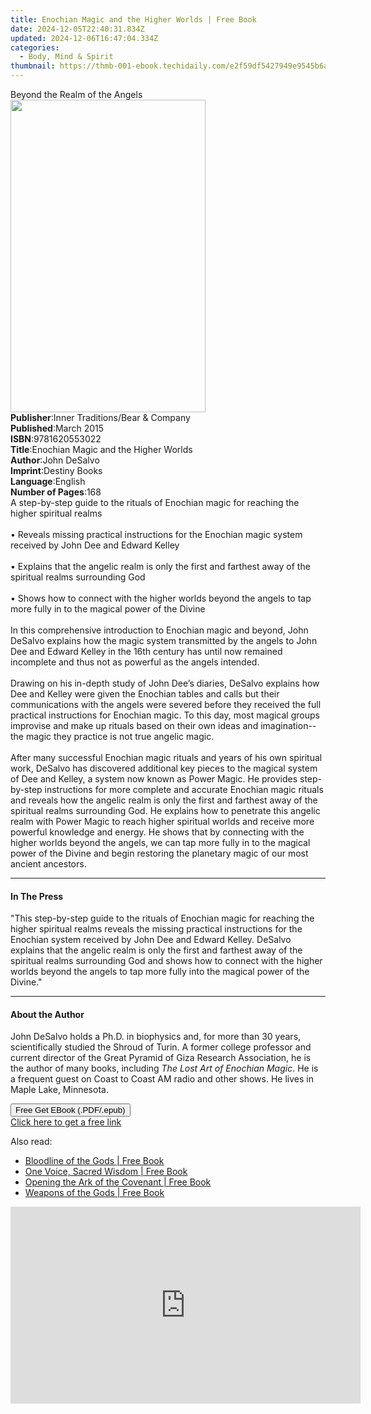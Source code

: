 ```yaml
---
title: Enochian Magic and the Higher Worlds | Free Book
date: 2024-12-05T22:40:31.834Z
updated: 2024-12-06T16:47:04.334Z
categories:
  - Body, Mind & Spirit
thumbnail: https://thmb-001-ebook.techidaily.com/e2f59df5427949e9545b6ae641d732992ff763121a88ec50c2d0c61b4cb53f5f.jpg
---
```

<main id="book-container">
  <div class="flex flex-col">
    <div class="book-brief flex-1 py-6 px-4 sm:p-6 md:py-10 md:px-8">
      <!-- brief-->
      <div class="book-brief-main">Beyond the Realm of the Angels</div>
    </div>
    <div
      class="book-meta-info flex-1 grid gap-4 col-start-1 col-end-3 row-start-1 sm:mb-6 sm:grid-cols-4 lg:gap-6 lg:col-start-2 lg:row-end-6 lg:row-span-6 lg:mb-0"
    >
      <div
        class="book-meta-info-left place-content-center mt-4 p-4 text-sm leading-6 col-start-2 col-span-2 dark:text-slate-400"
      >
        <img
          class="w-full h-500 object-cover rounded-lg sm:h-255 sm:col-span-2 lg:col-span-full"
          src="https://img-001-ebook.techidaily.com/d10f2f4872214a78401b87be6d9d613cba15a7caa51efebd9d02ad99a524924b.jpg"
          alt=""
          width="312"
          height="500"
        />
      </div>
      <div
        class="book-meta-info-right mt-2 col-start-1 row-start-2 col-span-3 self-center"
      >
        <!-- meta data  -->
        <div class="flex flex-col px-4 md:px-8">
          <div class="flex-1">
            <strong>Publisher</strong>:<span class="px-2"
              >Inner Traditions/Bear &amp; Company</span
            >
          </div>
          <div class="flex-1">
            <strong>Published</strong>:<span class="px-2">March 2015</span>
          </div>
          <div class="flex-1">
            <strong>ISBN</strong>:<span class="px-2">9781620553022</span>
          </div>
          <div class="flex-1">
            <strong>Title</strong>:<span class="px-2"
              >Enochian Magic and the Higher Worlds</span
            >
          </div>
          <div class="flex-1">
            <strong>Author</strong>:<span class="px-2">John DeSalvo</span>
          </div>
          <div class="flex-1">
            <strong>Imprint</strong>:<span class="px-2">Destiny Books</span>
          </div>
          <div class="flex-1">
            <strong>Language</strong>:<span class="px-2">English</span>
          </div>
          <div class="flex-1">
            <strong>Number of Pages</strong>:<span class="px-2">168</span>
          </div>
        </div>
      </div>
    </div>
    <div class="book-description flex-1 py-6 px-4 sm:p-6 md:py-10 md:px-8">
      <div class="book-description-main">
        <div accordion-content="" id="description">
          A step-by-step guide to the rituals of Enochian magic for reaching the
          higher spiritual realms <br />
          <br />• Reveals missing practical instructions for the Enochian magic
          system received by John Dee and Edward Kelley <br />
          <br />• Explains that the angelic realm is only the first and farthest
          away of the spiritual realms surrounding God <br />
          <br />• Shows how to connect with the higher worlds beyond the angels
          to tap more fully in to the magical power of the Divine <br />
          <br />In this comprehensive introduction to Enochian magic and beyond,
          John DeSalvo explains how the magic system transmitted by the angels
          to John Dee and Edward Kelley in the 16th century has until now
          remained incomplete and thus not as powerful as the angels intended.
          <br />
          <br />Drawing on his in-depth study of John Dee’s diaries, DeSalvo
          explains how Dee and Kelley were given the Enochian tables and calls
          but their communications with the angels were severed before they
          received the full practical instructions for Enochian magic. To this
          day, most magical groups improvise and make up rituals based on their
          own ideas and imagination--the magic they practice is not true angelic
          magic. <br />
          <br />After many successful Enochian magic rituals and years of his
          own spiritual work, DeSalvo has discovered additional key pieces to
          the magical system of Dee and Kelley, a system now known as Power
          Magic. He provides step-by-step instructions for more complete and
          accurate Enochian magic rituals and reveals how the angelic realm is
          only the first and farthest away of the spiritual realms surrounding
          God. He explains how to penetrate this angelic realm with Power Magic
          to reach higher spiritual worlds and receive more powerful knowledge
          and energy. He shows that by connecting with the higher worlds beyond
          the angels, we can tap more fully in to the magical power of the
          Divine and begin restoring the planetary magic of our most ancient
          ancestors.
        </div>
        <div class="accordion-fader"></div>
      </div>
    </div>
    <div class="book-excerpts flex-1 py-6 px-4 sm:p-6 md:py-10 md:px-8">
      <!-- excerpts-->
      <div class="book-excerpts-main">
        <hr />
        <h4 class="placeholder placeholder-heading">
          <span>In The Press</span>
        </h4>
        <p>
          "This step-by-step guide to the rituals of Enochian magic for reaching
          the higher spiritual realms reveals the missing practical instructions
          for the Enochian system received by John Dee and Edward Kelley.
          DeSalvo explains that the angelic realm is only the first and farthest
          away of the spiritual realms surrounding God and shows how to connect
          with the higher worlds beyond the angels to tap more fully into the
          magical power of the Divine."
        </p>
      </div>
    </div>
    <div class="book-about-author flex-1 py-6 px-4 sm:p-6 md:py-10 md:px-8">
      <!-- about author-->
      <div class="book-main-author-main">
        <hr />
        <h4 class="placeholder placeholder-heading">
          <span>About the Author</span>
        </h4>
        <p>
          John DeSalvo holds a Ph.D. in biophysics and, for more than 30 years,
          scientifically studied the Shroud of Turin. A former college professor
          and current director of the Great Pyramid of Giza Research
          Association, he is the author of many books, including
          <i>The Lost Art of Enochian Magic</i>. He is a frequent guest on Coast
          to Coast AM radio and other shows. He lives in Maple Lake, Minnesota.
        </p>
      </div>
    </div>
    <div class="book-free-get flex-1 py-6 px-4 sm:p-6 md:py-10 md:px-8">
      <button
        id="btn-free-get"
        class="bg-blue-500 hover:bg-blue-700 text-white font-bold py-2 px-4 rounded"
      >
        Free Get EBook (.PDF/.epub)
      </button>
      <div id="countdown-display" class="px-2 text-lg mt-2"></div>
      <a
        id="free-link"
        class="hidden bg-blue-500 hover:bg-blue-700 text-white font-bold py-2 px-4 rounded"
        href="https://www.ebooks.com/en-us/book/95782764/enochian-magic-and-the-higher-worlds/john-desalvo/"
        target="_blank"
        >Click here to get a free link</a
      >
    </div>
    <script>
      let countdownTime = 0;
      let countdownInterval = null;
      document
        .getElementById('btn-free-get')
        .addEventListener('click', startCountdown);
      function startCountdown() {
        countdownTime = new Date().getTime() + 60000 * 3;
        countdownInterval = setInterval(updateCountdown, 1000);
        document.getElementById('btn-free-get').disabled = true;
        document
          .getElementById('btn-free-get')
          .classList.add('bg-gray-500', 'cursor-not-allowed');
      }
      function updateCountdown() {
        let currentTime = new Date().getTime();
        let timeLeft = countdownTime - currentTime;
        let secondsLeft = Math.floor(timeLeft / 1000);
        document.getElementById('countdown-display').innerHTML =
          `Remaining time: ${secondsLeft} seconds.`;
        if (secondsLeft <= 0) {
          clearInterval(countdownInterval);
          document.getElementById('btn-free-get').classList.add('hidden');
          document.getElementById('free-link').classList.remove('hidden');
          document.getElementById('countdown-display').innerHTML = '';
        }
      }
    </script>
  </div>
</main>

<ins class="adsbygoogle"
      style="display:block"
      data-ad-client="ca-pub-7571918770474297"
      data-ad-slot="8358498916"
      data-ad-format="auto"
      data-full-width-responsive="true"></ins>
    

<span class="atpl-alsoreadstyle">Also read:</span>
<div><ul>
<li><a href="https://novels-ebooks.techidaily.com/138621222-9781601633873-bloodline-of-the-gods/"><u>Bloodline of the Gods | Free Book</u></a></li>
<li><a href="https://novels-ebooks.techidaily.com/138621221-9781632659019-one-voice-sacred-wisdom/"><u>One Voice, Sacred Wisdom | Free Book</u></a></li>
<li><a href="https://novels-ebooks.techidaily.com/138621220-9781601639530-opening-the-ark-of-the-covenant/"><u>Opening the Ark of the Covenant | Free Book</u></a></li>
<li><a href="https://novels-ebooks.techidaily.com/138621218-9781632659606-weapons-of-the-gods/"><u>Weapons of the Gods | Free Book</u></a></li>
</ul></div>

<!-- affiliate ads begin -->
<iframe width="560" height="315" src="https://www.youtube.com/embed/GyfJUhsz_AY?si=x2HjoLX1B89oEPgZ" title="YouTube video player" frameborder="0" allow="accelerometer; autoplay; clipboard-write; encrypted-media; gyroscope; picture-in-picture; web-share" referrerpolicy="strict-origin-when-cross-origin" allowfullscreen></iframe>
<!-- affiliate ads end -->

